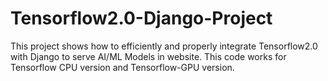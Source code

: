 # Tensorflow2.0-Django-Project
This project shows how to efficiently and properly integrate Tensorflow2.0 with Django to serve AI/ML Models in website. This code works for Tensorflow CPU version and Tensorflow-GPU version.
